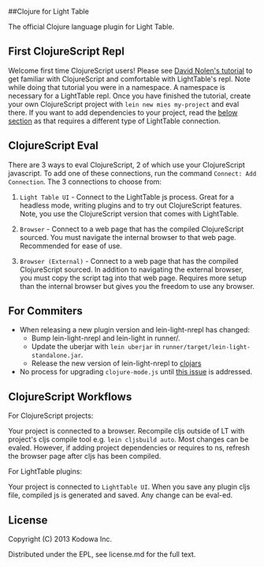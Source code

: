 ##Clojure for Light Table

The official Clojure language plugin for Light Table.

## First ClojureScript Repl

Welcome first time ClojureScript users! Please see [David Nolen's tutorial](https://github.com/swannodette/lt-cljs-tutorial) to get familiar with ClojureScript and comfortable with LightTable's repl. Note while doing that tutorial you were in a namespace. A namespace is necessary for a LightTable repl. Once you have finished the tutorial, create your own ClojureScript project with `lein new mies my-project` and eval there. If you want to add dependencies to your project, read the [below section](#clojurescript-eval) as that requires a different type of LightTable connection.

## ClojureScript Eval

There are 3 ways to eval ClojureScript, 2 of which use your ClojureScript javascript. To add one of these connections, run the command `Connect: Add Connection`. The 3 connections to choose from:

1. `Light Table UI` - Connect to the LightTable js process. Great for a headless mode, writing plugins and to try out ClojureScript features. Note, you use the ClojureScript version that comes with LightTable.

2. `Browser` - Connect to a web page that has the compiled ClojureScript sourced. You must navigate the internal browser to that web page. Recommended for ease of use.

3. `Browser (External)` - Connect to a web page that has the compiled ClojureScript sourced. In addition to navigating the external browser, you must copy the script tag into that web page. Requires more setup than the internal browser but gives you the freedom to use any browser.

## For Commiters

* When releasing a new plugin version and lein-light-nrepl has changed:
  * Bump lein-light-nrepl and lein-light in runner/.
  * Update the uberjar with `lein uberjar` in `runner/target/lein-light-standalone.jar`.
  * Release the new version of lein-light-nrepl to [clojars](https://clojars.org/lein-light-nrepl)
* No process for upgrading `clojure-mode.js` until [this issue](https://github.com/LightTable/Clojure/issues/26) is addressed.

## ClojureScript Workflows

For ClojureScript projects:

Your project is connected to a browser. Recompile cljs outside of LT with project's cljs compile tool e.g. `lein cljsbuild auto`.
Most changes can be evaled. However, if adding project dependencies or requires to ns, refresh the browser page after cljs has been compiled.

For LightTable plugins:

Your project is connected to `LightTable UI`. When you save any plugin cljs file, compiled js is generated and saved. Any change
can be eval-ed.

## License

Copyright (C) 2013 Kodowa Inc.

Distributed under the EPL, see license.md for the full text.
